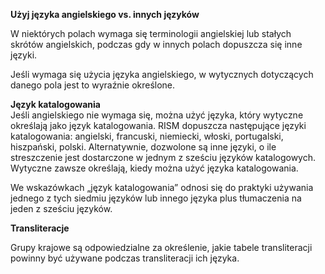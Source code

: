 **Użyj języka angielskiego vs. innych języków**  
  
W niektórych polach wymaga się terminologii angielskiej lub stałych skrótów angielskich, podczas gdy w innych polach dopuszcza się inne języki.  
  
Jeśli wymaga się użycia języka angielskiego, w wytycznych dotyczących danego pola jest to wyraźnie określone.  
  
**Język katalogowania**  
Jeśli angielskiego nie wymaga się, można użyć języka, który wytyczne określają jako język katalogowania. RISM dopuszcza następujące języki katalogowania: angielski, francuski, niemiecki, włoski, portugalski, hiszpański, polski. Alternatywnie, dozwolone są inne języki, o ile streszczenie jest dostarczone w jednym z sześciu języków katalogowych. Wytyczne zawsze określają, kiedy można użyć języka katalogowania.  
  
We wskazówkach „język katalogowania” odnosi się do praktyki używania jednego z tych siedmiu języków lub innego języka plus tłumaczenia na jeden z sześciu języków.  
  

**Transliteracje**  

Grupy krajowe są odpowiedzialne za określenie, jakie tabele transliteracji powinny być używane podczas transliteracji ich języka.